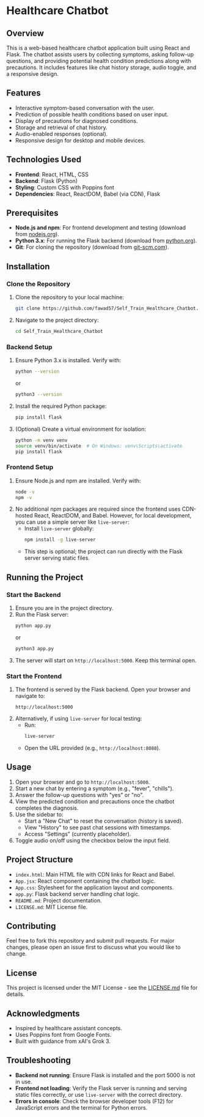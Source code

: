 # Healthcare Chatbot

## Overview
This is a web-based healthcare chatbot application built using React and Flask. The chatbot assists users by collecting symptoms, asking follow-up questions, and providing potential health condition predictions along with precautions. It includes features like chat history storage, audio toggle, and a responsive design.

## Features
- Interactive symptom-based conversation with the user.
- Prediction of possible health conditions based on user input.
- Display of precautions for diagnosed conditions.
- Storage and retrieval of chat history.
- Audio-enabled responses (optional).
- Responsive design for desktop and mobile devices.

## Technologies Used
- **Frontend**: React, HTML, CSS
- **Backend**: Flask (Python)
- **Styling**: Custom CSS with Poppins font
- **Dependencies**: React, ReactDOM, Babel (via CDN), Flask

## Prerequisites
- **Node.js and npm**: For frontend development and testing (download from [nodejs.org](https://nodejs.org)).
- **Python 3.x**: For running the Flask backend (download from [python.org](https://www.python.org)).
- **Git**: For cloning the repository (download from [git-scm.com](https://git-scm.com)).

## Installation

### Clone the Repository
1. Clone the repository to your local machine:
   ```bash
   git clone https://github.com/fawad57/Self_Train_Healthcare_Chatbot.git
   ```
2. Navigate to the project directory:
   ```bash
   cd Self_Train_Healthcare_Chatbot
   ```

### Backend Setup
1. Ensure Python 3.x is installed. Verify with:
   ```bash
   python --version
   ```
   or
   ```bash
   python3 --version
   ```
2. Install the required Python package:
   ```bash
   pip install flask
   ```
3. (Optional) Create a virtual environment for isolation:
   ```bash
   python -m venv venv
   source venv/bin/activate  # On Windows: venv\Scripts\activate
   pip install flask
   ```

### Frontend Setup
1. Ensure Node.js and npm are installed. Verify with:
   ```bash
   node -v
   npm -v
   ```
2. No additional npm packages are required since the frontend uses CDN-hosted React, ReactDOM, and Babel. However, for local development, you can use a simple server like `live-server`:
   - Install `live-server` globally:
     ```bash
     npm install -g live-server
     ```
   - This step is optional; the project can run directly with the Flask server serving static files.

## Running the Project

### Start the Backend
1. Ensure you are in the project directory.
2. Run the Flask server:
   ```bash
   python app.py
   ```
   or
   ```bash
   python3 app.py
   ```
3. The server will start on `http://localhost:5000`. Keep this terminal open.

### Start the Frontend
1. The frontend is served by the Flask backend. Open your browser and navigate to:
   ```
   http://localhost:5000
   ```
2. Alternatively, if using `live-server` for local testing:
   - Run:
     ```bash
     live-server
     ```
   - Open the URL provided (e.g., `http://localhost:8080`).

## Usage
1. Open your browser and go to `http://localhost:5000`.
2. Start a new chat by entering a symptom (e.g., "fever", "chills").
3. Answer the follow-up questions with "yes" or "no".
4. View the predicted condition and precautions once the chatbot completes the diagnosis.
5. Use the sidebar to:
   - Start a "New Chat" to reset the conversation (history is saved).
   - View "History" to see past chat sessions with timestamps.
   - Access "Settings" (currently placeholder).
6. Toggle audio on/off using the checkbox below the input field.

## Project Structure
- `index.html`: Main HTML file with CDN links for React and Babel.
- `App.jsx`: React component containing the chatbot logic.
- `App.css`: Stylesheet for the application layout and components.
- `app.py`: Flask backend server handling chat logic.
- `README.md`: Project documentation.
- `LICENSE.md`: MIT License file.

## Contributing
Feel free to fork this repository and submit pull requests. For major changes, please open an issue first to discuss what you would like to change.

## License
This project is licensed under the MIT License - see the [LICENSE.md](LICENSE.md) file for details.

## Acknowledgments
- Inspired by healthcare assistant concepts.
- Uses Poppins font from Google Fonts.
- Built with guidance from xAI's Grok 3.

## Troubleshooting
- **Backend not running**: Ensure Flask is installed and the port 5000 is not in use.
- **Frontend not loading**: Verify the Flask server is running and serving static files correctly, or use `live-server` with the correct directory.
- **Errors in console**: Check the browser developer tools (F12) for JavaScript errors and the terminal for Python errors.